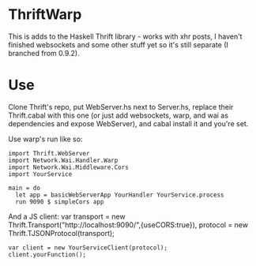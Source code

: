 # ThriftWarp

This is adds to the Haskell Thrift library - works with xhr posts, I haven't finished websockets and some other stuff yet so it's still separate (I branched from 0.9.2).

# Use

Clone Thrift's repo, put WebServer.hs next to Server.hs, replace their Thrift.cabal with this one (or just add websockets, warp, and wai as dependencies and expose WebServer), and cabal install it and you're set.

Use warp's run like so:

    import Thrift.WebServer
    import Network.Wai.Handler.Warp
    import Network.Wai.Middleware.Cors
    import YourService
      
    main = do
      let app = basicWebServerApp YourHandler YourService.process
      run 9090 $ simpleCors app

And a JS client:
    var transport = new Thrift.Transport("http://localhost:9090/",{useCORS:true}),
        protocol = new Thrift.TJSONProtocol(transport);
    
    var client = new YourServiceClient(protocol);
    client.yourFunction();
